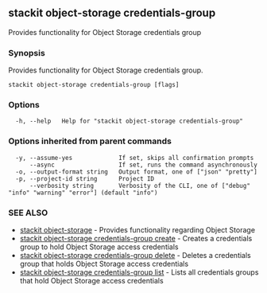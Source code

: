 ## stackit object-storage credentials-group

Provides functionality for Object Storage credentials group

### Synopsis

Provides functionality for Object Storage credentials group.

```
stackit object-storage credentials-group [flags]
```

### Options

```
  -h, --help   Help for "stackit object-storage credentials-group"
```

### Options inherited from parent commands

```
  -y, --assume-yes             If set, skips all confirmation prompts
      --async                  If set, runs the command asynchronously
  -o, --output-format string   Output format, one of ["json" "pretty"]
  -p, --project-id string      Project ID
      --verbosity string       Verbosity of the CLI, one of ["debug" "info" "warning" "error"] (default "info")
```

### SEE ALSO

* [stackit object-storage](./stackit_object-storage.md)	 - Provides functionality regarding Object Storage
* [stackit object-storage credentials-group create](./stackit_object-storage_credentials-group_create.md)	 - Creates a credentials group to hold Object Storage access credentials
* [stackit object-storage credentials-group delete](./stackit_object-storage_credentials-group_delete.md)	 - Deletes a credentials group that holds Object Storage access credentials
* [stackit object-storage credentials-group list](./stackit_object-storage_credentials-group_list.md)	 - Lists all credentials groups that hold Object Storage access credentials

